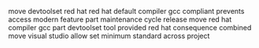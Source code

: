 move devtoolset red hat red hat default compiler gcc compliant prevents access modern feature part maintenance cycle release move red hat compiler gcc part devtoolset tool provided red hat consequence combined move visual studio allow set minimum standard across project